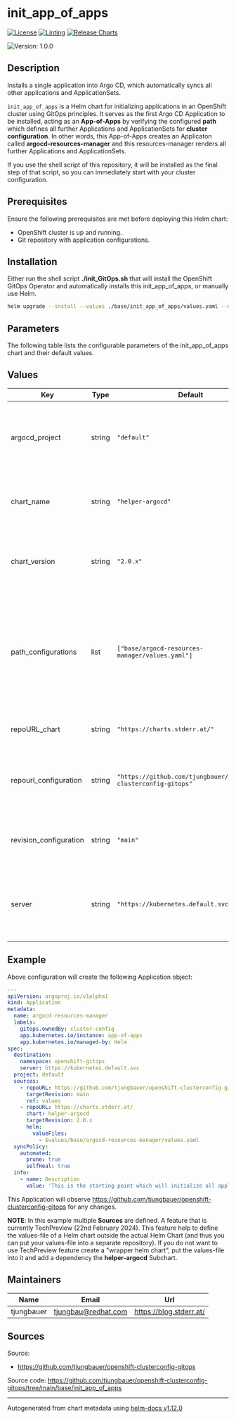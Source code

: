 

# init_app_of_apps

[![License](https://img.shields.io/badge/License-Apache_2.0-blue.svg)](https://opensource.org/licenses/Apache-2.0)
[![Linting](https://github.com/tjungbauer/openshift-clusterconfig-gitops/actions/workflows/linting.yml/badge.svg)](https://github.com/tjungbauer/openshift-clusterconfig-gitops/actions/workflows/linting.yml)
[![Release Charts](https://github.com/tjungbauer/helm-charts/actions/workflows/release.yml/badge.svg)](https://github.com/tjungbauer/helm-charts/actions/workflows/release.yml)

  ![Version: 1.0.0](https://img.shields.io/badge/Version-1.0.0-informational?style=flat-square)

 

  ## Description

  Installs a single application into Argo CD, which automatically syncs all other applications and ApplicationSets.

`init_app_of_apps` is a Helm chart for initializing applications in an OpenShift cluster using GitOps principles.
It serves as the first Argo CD Application to be installed, acting as an **App-of-Apps** by verifying the
configured **path** which defines all further Applications and ApplicationSets for **cluster configuration**.
In other words, this App-of-Apps creates an Applicaton called **argocd-resources-manager** and this resources-manager renders all further Applications and ApplicationSets.

If you use the shell script of this repository, it will be installed as the final step of that script, so you can immediately start with your cluster configuration.

## Prerequisites
Ensure the following prerequisites are met before deploying this Helm chart:

* OpenShift cluster is up and running.
* Git repository with application configurations.

## Installation
Either run the shell script **./init_GitOps.sh** that will install the OpenShift GitOps Operator and automatically installs this init_app_of_apps, or manually use Helm.

```bash
helm upgrade --install --values ./base/init_app_of_apps/values.yaml --namespace=openshift-gitops app-of-apps ./base/init_app_of_apps
```

## Parameters
The following table lists the configurable parameters of the init_app_of_apps chart and their default values.

## Values

| Key | Type | Default | Description |
|-----|------|---------|-------------|
| argocd_project | string | `"default"` | The argocd_project parameter specifies the ArgoCD project to use. This indicates that the applications will be managed within the 'default' ArgoCD project. |
| chart_name | string | `"helper-argocd"` | Specifies the name of the Helm chart. This chart will be used by the argocd-resources-manager to render all objects. |
| chart_version | string | `"2.0.x"` | Specifies the version of the Helm chart to be deployed. This chart will be used by the argocd-resources-manager to render all objects. |
| path_configurations | list | `["base/argocd-resources-manager/values.yaml"]` | The path_configurations parameter specifies the path within the Git repository where the configuration files are located. Here the values-file is stored only. This values-files is used by the App-of-Apps to define all Applications and ApplicationSets. |
| repoURL_chart | string | `"https://charts.stderr.at/"` | he repoURL_chart parameter specifies the Helm chart repository URL. |
| repourl_configuration | string | `"https://github.com/tjungbauer/openshift-clusterconfig-gitops"` | The repourl_configuration parameter specifies the URL of the Git repository containing cluster configurations. |
| revision_configuration | string | `"main"` | The revision_configuration parameter specifies the revision or branch of the Git repository to use. |
| server | string | `"https://kubernetes.default.svc"` | The server parameter specifies the Kubernetes server URL to be used. The server parameter specifies the Kubernetes server URL to be used. |

## Example
Above configuration will create the following Application object:

```yaml
---
apiVersion: argoproj.io/v1alpha1
kind: Application
metadata:
  name: argocd-resources-manager
  labels:
    gitops.ownedBy: cluster-config
    app.kubernetes.io/instance: app-of-apps
    app.kubernetes.io/managed-by: Helm
spec:
  destination:
    namespace: openshift-gitops
    server: https://kubernetes.default.svc
  project: default
  sources:
    - repoURL: https://github.com/tjungbauer/openshift-clusterconfig-gitops
      targetRevision: main
      ref: values
    - repoURL: https://charts.stderr.at/
      chart: helper-argocd
      targetRevision: 2.0.x
      helm:
        valueFiles:
          - $values/base/argocd-resources-manager/values.yaml
  syncPolicy:
    automated:
      prune: true
      selfHeal: true
  info:
    - name: Description
      value: 'This is the starting point which will initialize all applicationsets or argocd applications'
```

This Application will observe https://github.com/tjungbauer/openshift-clusterconfig-gitops for any changes.

**NOTE**: In this example multiple **Sources** are defined. A feature that is currently TechPreview (22nd February 2024).
This feature help to define the values-file of a Helm chart outside the actual Helm Chart (and thus you can put your values-file into a separate repository).
If you do not want to use TechPreview feature create a "wrapper helm chart", put the values-file into it and add a dependency
the **helper-argocd** Subchart.

## Maintainers

| Name | Email | Url |
| ---- | ------ | --- |
| tjungbauer | <tjungbau@redhat.com> | <https://blog.stderr.at/> |

## Sources
Source:
* <https://github.com/tjungbauer/openshift-clusterconfig-gitops>

Source code: https://github.com/tjungbauer/openshift-clusterconfig-gitops/tree/main/base/init_app_of_apps

----------------------------------------------
Autogenerated from chart metadata using [helm-docs v1.12.0](https://github.com/norwoodj/helm-docs/releases/v1.12.0)
